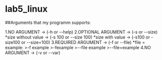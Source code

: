 # lab5_linux

##Arguments that my programm supports:

1.NO ARGUMENT -> (-h or --help) 
2.OPTIONAL ARGUMENT -> (-s or --size)
	*size without value -> (-s 100 or --size 100)
	*size with value -> (-s100 or -size100 or --size=100)
3.REQUIRED ARGUMENT -> (-f or --file)
	*file = example:
		>-f example
		>-fexample
		>--file example
		>--file=example
4.NO ARGUMENT -> (-v or --var)
